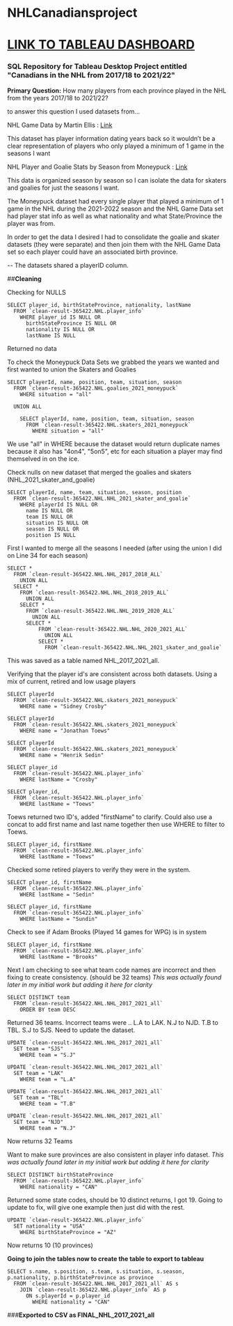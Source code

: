 # **NHLCanadiansproject**

# [LINK TO TABLEAU DASHBOARD](https://public.tableau.com/app/profile/samuel.basset/viz/CanadiansintheNHLfrom2017-2022/DASHBOARD)

### SQL Repository for Tableau Desktop Project entitled "Canadians in the NHL from 2017/18 to 2021/22"

**Primary Question:**
   How many players from each province played in the NHL from the years 2017/18 to 2021/22?

to answer this question I used datasets from...
  
  NHL Game Data by Martin Ellis : [Link](https://www.kaggle.com/datasets/martinellis/nhl-game-data)
        
This dataset has player information dating years back so it wouldn’t be a clear representation of players who only played a minimum of 1 game in the seasons I want
   
   NHL Player and Goalie Stats by Season from Moneypuck : [Link](https://moneypuck.com/data.htm)
        
This data is organized season by season so I can isolate the data for skaters and goalies for just the seasons I want.

The Moneypuck dataset had every single player that played a minimum of 1 game in the NHL during the 2021-2022 season and the NHL Game Data set had player stat info as well as what nationality and what State/Province the player was from.
 
In order to get the data I desired I had to consolidate the goalie and skater datasets (they were separate) and then join them with the NHL Game Data set so each player could have an associated birth province.
 
-- The datasets shared a playerID column.

##**Cleaning**

Checking for NULLS
```
SELECT player_id, birthStateProvince, nationality, lastName
  FROM `clean-result-365422.NHL.player_info`
    WHERE player_id IS NULL OR 
      birthStateProvince IS NULL OR 
      nationality IS NULL OR 
      lastName IS NULL
 ```
      
Returned no data

To check the Moneypuck Data Sets we grabbed the years we wanted and first wanted to union the Skaters and Goalies
```
SELECT playerId, name, position, team, situation, season
  FROM `clean-result-365422.NHL.goalies_2021_moneypuck`
    WHERE situation = "all"

  UNION ALL
    
    SELECT playerId, name, position, team, situation, season
      FROM `clean-result-365422.NHL.skaters_2021_moneypuck`
        WHERE situation = "all"
 ```
We use "all" in WHERE because the dataset would return duplicate names because it also has "4on4", "5on5", etc for each situation a player may find themselved in on the ice.
        
Check nulls on new dataset that merged the goalies and skaters (NHL_2021_skater_and_goalie)

```
SELECT playerId, name, team, situation, season, position
  FROM `clean-result-365422.NHL.NHL_2021_skater_and_goalie`
    WHERE playerId IS NULL OR
      name IS NULL OR
      team IS NULL OR
      situation IS NULL OR
      season IS NULL OR
      position IS NULL 
```

First I wanted to merge all the seasons I needed (after using the union I did on Line 34 for each season)
```
SELECT *
  FROM `clean-result-365422.NHL.NHL_2017_2018_ALL`
    UNION ALL
  SELECT *
    FROM `clean-result-365422.NHL.NHL_2018_2019_ALL`
      UNION ALL
    SELECT *
      FROM `clean-result-365422.NHL.NHL_2019_2020_ALL`
        UNION ALL
      SELECT *
          FROM `clean-result-365422.NHL.NHL_2020_2021_ALL`
            UNION ALL
          SELECT * 
            FROM `clean-result-365422.NHL.NHL_2021_skater_and_goalie`
 ```
           
This was saved as a table named NHL_2017_2021_all.

Verifying that the player id's are consistent across both datasets. Using a mix of current, retired and low usage players
``` 
SELECT playerId
  FROM `clean-result-365422.NHL.skaters_2021_moneypuck`
    WHERE name = "Sidney Crosby"
 
SELECT playerId
  FROM `clean-result-365422.NHL.skaters_2021_moneypuck`
    WHERE name = "Jonathan Toews"
 
SELECT playerId
  FROM `clean-result-365422.NHL.skaters_2021_moneypuck`
    WHERE name = "Henrik Sedin"
 
SELECT player_id
  FROM `clean-result-365422.NHL.player_info`
    WHERE lastName = "Crosby"
 
SELECT player_id, 
  FROM `clean-result-365422.NHL.player_info`
    WHERE lastName = "Toews"
```
Toews returned two ID's, added "firstName" to clarify. Could also use a concat to add first name and last name together then use WHERE to filter to Toews.

```
SELECT player_id, firstName
  FROM `clean-result-365422.NHL.player_info`
    WHERE lastName = "Toews"
```
 
Checked some retired players to verify they were in the system.

```
SELECT player_id, firstName
  FROM `clean-result-365422.NHL.player_info`
    WHERE lastName = "Sedin"
 
SELECT player_id, firstName
  FROM `clean-result-365422.NHL.player_info`
    WHERE lastName = "Sundin"
 ```
Check to see if Adam Brooks (Played 14 games for WPG) is in system

```
SELECT player_id, firstName
  FROM `clean-result-365422.NHL.player_info`
    WHERE lastName = "Brooks"
```    
Next I am checking to see what team code names are incorrect and then fixing to create consistency. (should be 32 teams) *This was actually found later in my initial work but adding it here for clarity*

```
SELECT DISTINCT team
  FROM `clean-result-365422.NHL.NHL_2017_2021_all`
    ORDER BY team DESC
```

Returned 36 teams. Incorrect teams were .. L.A to LAK. N.J to NJD. T.B to TBL. S.J to SJS. Need to update the dataset.

```
UPDATE `clean-result-365422.NHL.NHL_2017_2021_all`
  SET team = "SJS"
    WHERE team = "S.J"

UPDATE `clean-result-365422.NHL.NHL_2017_2021_all`
  SET team = "LAK"
    WHERE team = "L.A"

UPDATE `clean-result-365422.NHL.NHL_2017_2021_all`
  SET team = "TBL"
    WHERE team = "T.B"

UPDATE `clean-result-365422.NHL.NHL_2017_2021_all`
  SET team = "NJD"
    WHERE team = "N.J"
```

Now returns 32 Teams

Want to make sure provinces are also consistent in player info dataset. *This was actually found later in my initial work but adding it here for clarity*

```
SELECT DISTINCT birthStateProvince
  FROM `clean-result-365422.NHL.player_info`
    WHERE nationality = "CAN"
 ```
 
Returned some state codes, should be 10 distinct returns, I got 19. Going to update to fix, will give one example then just did with the rest.

```
UPDATE `clean-result-365422.NHL.player_info`
  SET nationality = "USA"
    WHERE birthStateProvince = "AZ"
 ```       
Now returns 10 (10 provinces)
        
**Going to join the tables now to create the table to export to tableau**

```
SELECT s.name, s.position, s.team, s.situation, s.season, p.nationality, p.birthStateProvince as province
  FROM `clean-result-365422.NHL.NHL_2017_2021_all` AS s
    JOIN `clean-result-365422.NHL.player_info` AS p
      ON s.playerId = p.player_id
        WHERE nationality = "CAN"
```        

###**Exported to CSV as FINAL_NHL_2017_2021_all**


